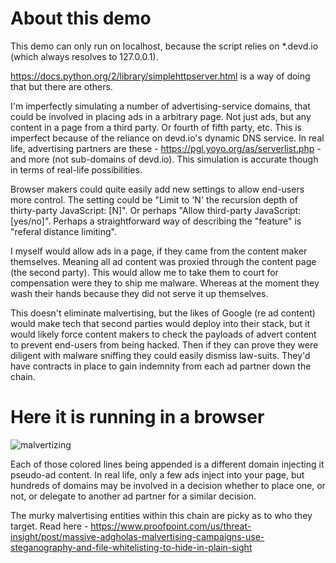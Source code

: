# About this demo

This demo can only run on localhost, because the script relies on *.devd.io (which always resolves to 127.0.0.1).

https://docs.python.org/2/library/simplehttpserver.html is a way of doing that but there are others.

I'm imperfectly simulating a number of advertising-service domains, that could be involved in placing ads in a arbitrary page.
Not just ads, but any content in a page from a third party. Or fourth of fifth party, etc.  This is imperfect because of the
reliance on devd.io's dynamic DNS service. In real life, advertising partners are these -
https://pgl.yoyo.org/as/serverlist.php - and more (not sub-domains of devd.io). This simulation is accurate though in terms of real-life possibilities.

Browser makers could quite easily add new settings to allow end-users more control. The setting could be "Limit to 'N' the
recursion depth of thirty-party JavaScript: [N]". Or perhaps "Allow third-party JavaScript: [yes/no]". Perhaps a straightforward 
way of describing the "feature" is "referal distance limiting". 

I myself would allow ads in a page, if they came from the 
content maker themselves. Meaning all ad content was proxied through the content page (the second party). This would allow me
to take them to court for compensation were they to ship me malware. Whereas at the moment they wash their hands because they
did not serve it up themselves.

This doesn't eliminate malvertising, but the likes of Google (re ad content) would make tech that second parties would deploy 
into their stack, but it would likely force content makers to check the payloads of advert content
to prevent end-users from being hacked. Then if they can prove they were diligent with malware sniffing they could easily dismiss law-suits. They'd have contracts in place to gain indemnity from each ad partner down the chain.

# Here it is running in a browser

![malvertizing](https://user-images.githubusercontent.com/82182/42846977-65456ea6-8a12-11e8-9f51-94fde1de8298.gif)

Each of those colored lines being appended is a different domain injecting it pseudo-ad content.  In real life, only a
few ads inject into your page, but hundreds of domains may be involved in a decision whether to place one, or not, or
delegate to another ad partner for a similar decision.

The murky malvertising entities within this chain are picky as to who they target. Read here - https://www.proofpoint.com/us/threat-insight/post/massive-adgholas-malvertising-campaigns-use-steganography-and-file-whitelisting-to-hide-in-plain-sight


